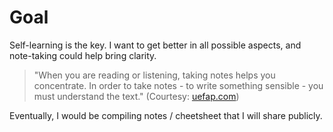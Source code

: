 # Goal

Self-learning is the key. I want to get better in all possible aspects, and note-taking could help bring clarity.

> "When you are reading or listening, taking notes helps you concentrate. In order to take notes - to write something sensible - you must understand the text."
> (Courtesy: [uefap.com](http://www.uefap.com/reading/notetake/notetake.htm))

Eventually, I would be compiling notes / cheetsheet that I will share publicly.
